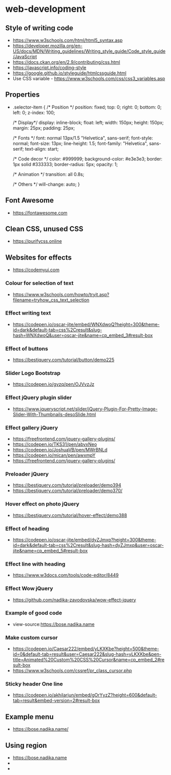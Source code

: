 # web-development

## Style of writing code
* https://www.w3schools.com/html/html5_syntax.asp
* https://developer.mozilla.org/en-US/docs/MDN/Writing_guidelines/Writing_style_guide/Code_style_guide/JavaScript
* https://docs.ckan.org/en/2.9/contributing/css.html
* https://javascript.info/coding-style
* https://google.github.io/styleguide/htmlcssguide.html
* Use CSS variable - https://www.w3schools.com/css/css3_variables.asp

## Properties
* .selector-item {
  /* Position */
  position: fixed;
  top: 0;
  right: 0;
  bottom: 0;
  left: 0;
  z-index: 100;

  /* Display*/
  display: inline-block;
  float: left;
  width: 150px;
  height: 150px;
  margin: 25px;
  padding: 25px;

  /* Fonts */
  font: normal 13px/1.5 "Helvetica", sans-serif;
  font-style: normal;
  font-size: 13px;
  line-height: 1.5;
  font-family: "Helvetica", sans-serif;
  text-align: start;

  /* Code decor */
  color: #999999;
  background-color: #e3e3e3;
  border: 1px solid #333333;
  border-radius: 5px;
  opacity: 1;

  /* Animation */
  transition: all 0.8s;

  /* Others */
  will-change: auto;
}

## Font Awesome
* https://fontawesome.com

## Clean CSS, unused CSS
* https://purifycss.online
  
## Websites for effects
* https://codemyui.com

### Colour for selection of text
* https://www.w3schools.com/howto/tryit.asp?filename=tryhow_css_text_selection

### Effect writing text
* https://codepen.io/oscar-jite/embed/WNXdwoQ?height=300&theme-id=dark&default-tab=css%2Cresult&slug-hash=WNXdwoQ&user=oscar-jite&name=cp_embed_3#result-box

### Effect of buttons
* https://bestjquery.com/tutorial/button/demo225

### Slider Logo Bootstrap
* https://codepen.io/gvzq/pen/OJVvzJz
  
### Effect jQuery plugin slider
* https://www.jqueryscript.net/slider/jQuery-Plugin-For-Pretty-Image-Slider-With-Thumbnails-desoSlide.html

### Effect gallery jQuery
* https://freefrontend.com/jquery-gallery-plugins/
* https://codepen.io/TKS31/pen/abvxNeo
* https://codepen.io/JoshuaVB/pen/MWrBNLd
* https://codepen.io/mican/pen/awxmpY
* https://freefrontend.com/jquery-gallery-plugins/ 

### Preloader jQuery
* https://bestjquery.com/tutorial/preloader/demo394
* https://bestjquery.com/tutorial/preloader/demo370/

### Hover effect on photo jQuery
* https://bestjquery.com/tutorial/hover-effect/demo388

### Effect of heading
* https://codepen.io/oscar-jite/embed/dyZJmxp?height=300&theme-id=dark&default-tab=css%2Cresult&slug-hash=dyZJmxp&user=oscar-jite&name=cp_embed_5#result-box

### Effect line with heading
* https://www.w3docs.com/tools/code-editor/8449

### Effect Wow jQuery
* https://github.com/nadika-zavodovska/wow-effect-jquery
  
### Example of good code
* view-source:https://bose.nadika.name
  
### Make custom cursor
* https://codepen.io/Caesar222/embed/yLKXKbe?height=500&theme-id=0&default-tab=result&user=Caesar222&slug-hash=yLKXKbe&pen-title=Animated%20Custom%20CSS%20Cursor&name=cp_embed_2#result-box
* https://www.w3schools.com/cssref/pr_class_cursor.php

### Sticky header One line
* https://codepen.io/akhilarjun/embed/gOrYyzZ?height=600&default-tab=result&embed-version=2#result-box

## Example menu
* https://bose.nadika.name/

## Using region
* https://bose.nadika.name
* <!-- #region header -->
* <!-- #endregion header -->
